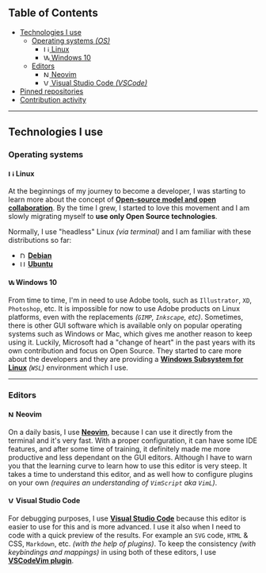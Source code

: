 ## Table of Contents
- [Technologies I use](#technologies-i-use)
  - [Operating systems _(OS)_](#operating-systems)
    - [<img alt="Linux logo" height="12" src="https://upload.wikimedia.org/wikipedia/commons/3/3c/TuxFlat.svg" /> Linux](#-linux)
    - [<img alt="Windows logo" height="12" src="https://upload.wikimedia.org/wikipedia/commons/4/48/Windows_logo_-_2012_%28dark_blue%29.svg" /> Windows 10](#-windows-10)
  - [Editors](#editors)
    - [<img alt="Neovim logo" height="12" src="https://upload.wikimedia.org/wikipedia/commons/0/07/Neovim-mark-flat.svg" /> Neovim](#-neovim)
    - [<img alt="Visual Studio Code logo" height="12" src="https://upload.wikimedia.org/wikipedia/commons/9/9a/Visual_Studio_Code_1.35_icon.svg" />  Visual Studio Code _(VSCode)_](#-visual-studio-code)
- [Pinned repositories](#choose-pinned-repositories)
- [Contribution activity](#js-contribution-activity)

---

## Technologies I use

### Operating systems

#### <img alt="Linux logo" height="12" src="https://upload.wikimedia.org/wikipedia/commons/3/3c/TuxFlat.svg" /> Linux

At the beginnings of my journey to become a developer, I was starting to learn more about the concept of **[Open-source model and open collaboration]**. By the time I grew, I started to love this movement and I am slowly migrating myself to **use only Open Source technologies**.

Normally, I use "headless" Linux _(via terminal)_ and I am familiar with these distributions so far:
- <img alt="Debian logo" height="12" src="https://www.debian.org/logos/openlogo-nd.svg" /> **[Debian]**
- <img alt="Ubuntu logo" height="12" src="https://upload.wikimedia.org/wikipedia/commons/a/ab/Logo-ubuntu_cof-orange-hex.svg" /> **[Ubuntu]**

#### <img alt="Windows logo" height="12" src="https://upload.wikimedia.org/wikipedia/commons/4/48/Windows_logo_-_2012_%28dark_blue%29.svg" /> Windows 10

From time to time, I'm in need to use Adobe tools, such as `Illustrator`, `XD`, `Photoshop`, etc. It is impossible for now to use Adobe products on Linux platforms, even with the replacements _(`GIMP`, `Inkscape`, etc)_. Sometimes, there is other GUI software which is available only on popular operating systems such as Windows or Mac, which gives me another reason to keep using it. Luckily, Microsoft had a "change of heart" in the past years with its own contribution and focus on Open Source. They started to care more about the developers and they are providing a **[Windows Subsystem for Linux]** _(`WSL`)_ environment which I use.

[Open-source model and open collaboration]: https://en.wikipedia.org/wiki/Open_source
[Debian]: https://www.debian.org/
[Ubuntu]: https://ubuntu.com/
[Windows Subsystem for Linux]: https://docs.microsoft.com/en-us/windows/wsl/about


---

### Editors

#### <img alt="Neovim logo" height="12" src="https://upload.wikimedia.org/wikipedia/commons/0/07/Neovim-mark-flat.svg" /> Neovim

On a daily basis, I use **[Neovim]**, because I can use it directly from the terminal and it's very fast. With a proper configuration, it can have some  IDE features, and after some time of training, it definitely made me more productive and less dependant on the GUI editors.
Although I have to warn you that the learning curve to learn how to use this editor is very steep. It takes a time to understand this editor, and as well how to configure plugins on your own _(requires an understanding of `VimScript` aka `VimL`)_.

#### <img alt="Visual Studio Code logo" height="12" src="https://upload.wikimedia.org/wikipedia/commons/9/9a/Visual_Studio_Code_1.35_icon.svg" /> Visual Studio Code

For debugging purposes, I use **[Visual Studio Code]** because this editor is easier to use for this and is more advanced. I use it also when I need to code with a quick preview of the results. For example an `SVG` code, `HTML` & CSS, `Markdown`, etc. _(with the help of plugins)_. To keep the consistency _(with keybindings and mappings)_ in using both of these editors, I use **[VSCodeVim plugin]**.

[Neovim]: https://neovim.io/
[Visual Studio Code]: https://code.visualstudio.com/
[VSCodeVim plugin]: https://marketplace.visualstudio.com/items?itemName=vscodevim.vim

